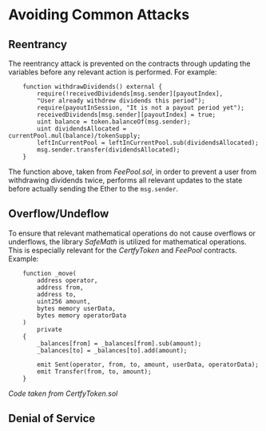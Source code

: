 # Avoiding Common Attacks

## Reentrancy

The reentrancy attack is prevented on the contracts through updating the variables before any relevant action is performed. For example:

```
    function withdrawDividends() external {
        require(!receivedDividends[msg.sender][payoutIndex],
        "User already withdrew dividends this period");
        require(payoutInSession, "It is not a payout period yet");
        receivedDividends[msg.sender][payoutIndex] = true;
        uint balance = token.balanceOf(msg.sender);
        uint dividendsAllocated = currentPool.mul(balance)/tokenSupply;
        leftInCurrentPool = leftInCurrentPool.sub(dividendsAllocated);
        msg.sender.transfer(dividendsAllocated);
    }
```

The function above, taken from *FeePool.sol*, in order to prevent a user from withdrawing dividends twice, performs all relevant updates to the state before actually sending the Ether to the `msg.sender`.

## Overflow/Undeflow

To ensure that relevant mathematical operations do not cause overflows or underflows, the library *SafeMath* is utilized for mathematical operations. This is especially relevant for the *CertfyToken* and *FeePool* contracts. Example:

```
    function _move(
        address operator,
        address from,
        address to,
        uint256 amount,
        bytes memory userData,
        bytes memory operatorData
    )
        private
    {
        _balances[from] = _balances[from].sub(amount);
        _balances[to] = _balances[to].add(amount);

        emit Sent(operator, from, to, amount, userData, operatorData);
        emit Transfer(from, to, amount);
    }
```

*Code taken from CertfyToken.sol*

## Denial of Service




